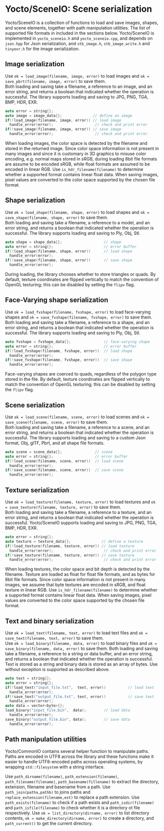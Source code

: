 # Yocto/SceneIO: Scene serialization

Yocto/SceneIO is a collection of functions to load and save images, shapes, and
scene elements, together with path manipulation utilities. The list of 
supported file formats in included in the sections below.
Yocto/SceneIO is implemented in `yocto_sceneio.h` and `yocto_sceneio.cpp`,
and depends on `json.hpp` for Json serialization, and `stb_image.h`,
`stb_image_write.h` and `tinyexr.h` for the image serialization.

## Image serialization

Use `ok = load_image(filename, image, error)` to load images 
and `ok = save_pbrt(filename, image, error)` to save them.  
Both loading and saving take a filename, a reference to an image, 
and an error string, and returns a boolean that indicated whether the 
operation is successful.
The library supports loading and saving to JPG, PNG, TGA, BMP, HDR, EXR.

```cpp
auto error = string{};
auto image = image_data{};              // define an image
if(!load_image(filename, image, error)) // load image
  handle_error(error);                   // check and print error
if(!save_image(filename, image, error)) // save image
  handle_error(error);                   // check and print error
```

When loading images, the color space is detected by the filename and stored
in the returned image. Since color space information is not
present in many images and since it is customary in 3D graphics to misuse
color encoding, e.g. normal maps stored in sRGB, during loading 8bit file
formats are assume to be encoded sRGB, while float formats are assumed to
be encoded in linear RGB.
Use `is_hdr_filename(filename)` to determine whether a supported format
contains linear float data.
When saving images, pixel values are converted to the color space supported
by the chosen file format.

## Shape serialization

Use `ok = load_shape(filename, shape, error)` to load shapes 
and `ok = save_shape(filename, shape, error)` to save them.  
Both loading and saving take a filename, a reference to a model, 
and an error string, and returns a boolean that indicated whether the 
operation is successful.
The library supports loading and saving to Ply, Obj, Stl.

```cpp
auto shape = shape_data{};                   // shape
auto error = string{};                       // error buffer
if(!load_shape(filename, shape, error))      // load shape
  handle_error(error);
if(!save_shape(filename, shape, error))      // save shape
  handle_error(error);
```

During loading, the library chooses whether to store triangles or quads.
By default, texture coordinates are flipped vertically to match the convention 
of OpenGL texturing; this can be disabled by setting the `flipv` flag.

## Face-Varying shape serialization

Use `ok = load_fvshape(filename, fvshape, error)` to load face-varying shapes 
and `ok = save_fvshape(filename, fvshape, error)` to save them.  
Both loading and saving take a filename, a reference to a shape, 
and an error string, and returns a boolean that indicated whether the 
operation is successful.
The library supports loading and saving to Ply, Obj, Stl.

```cpp
auto fvshape = fvshape_data{};               // face-varying shape
auto error = string{};                       // error buffer
if(!load_fvshape(filename, fvshape, error))  // load shape
  handle_error(error);
if(!save_fvshape(filename, fvshape, error))  // save shape
  handle_error(error);
```

Face-varying shapes are coerced to quads, regardless of the polygon type stored 
in the file. By default, texture coordinates are flipped vertically to match the 
convention of OpenGL texturing; this can be disabled by setting the `flipv` flag.

## Scene serialization

Use `ok = load_scene(filename, scene, error)` to load scenes 
and `ok = save_scene(filename, scene, error)` to save them.  
Both loading and saving take a filename, a reference to a scene, 
and an error string, and returns a boolean that indicated whether the 
operation is successful.
The library supports loading and saving to a custom Json format,
Obj, glTF, Pbrt, and all shape file formats.

```cpp
auto scene = scene_data{};               // scene
auto error = string{};                   // error buffer
if(!load_scene(filename, scene, error))  // load scene
  handle_error(error);
if(!save_scene(filename, scene, error))  // save scene
  handle_error(error);
```

## Texture serialization

Use `ok = load_texture(filename, texture, error)` to load textures 
and `ok = save_texture(filename, texture, error)` to save them.  
Both loading and saving take a filename, a reference to a texture, 
and an error string, and returns a boolean that indicated whether the 
operation is successful.
Yocto/SceneIO supports loading and saving to JPG, PNG, TGA, BMP, HDR, EXR.

```cpp
auto error = string{};
auto texture = texture_data{};              // define a texture
if(!load_texture(filename, texture, error)) // load texture
  handle_error(error);                       // check and print error
if(!save_texture(filename, texture, error)) // save texture
  handle_error(error);                       // check and print error
```

When loading textures, the color space and bit depth is detected by the filename.
Texture are loaded as float for float file formats, and as bytes for 8bit file
formats. Since color space information is not present in many images,
we assume that byte textures are encoded in sRGB, and float texture in linear RGB.
Use `is_hdr_filename(filename)` to determine whether a supported format
contains linear float data.
When saving images, pixel values are converted to the color space supported
by the chosen file format.

## Text and binary serialization

Use `ok = load_text(filename, text, error)` to load text files 
and `ok = save_text(filename, text, error)` to save them.  
Use `ok = load_binary(filename, data, error)` to load binary files 
and `ok = save_binary(filename, data, error)` to save them. 
Both loading and saving take a filename, a reference to a string or data buffer, 
and an error string, and returns a boolean that indicated whether the 
operation is successful.
Text is stored as a string and binary data is stored as an array of bytes.
Use without exception is supported as described above.

```cpp
auto text = string{};
auto error = string{};
if(!load_text("input_file.txt",  text, error))          // load text
  handle_error(error);
if(!save_text("output_file.txt", text, error))          // save text
  handle_error(error);
auto data = vector<byte>{};
load_binary("input_file.bin",  data);        // load data
  handle_error(error);
save_binary("output_file.bin", data);        // save data
  handle_error(error);
```

## Path manipulation utilities

Yocto/CommonIO contains several helper function to manipulate paths. Paths
are encoded in UTF8 across the library and these functions make it easier to
handle UTF8-encoded paths across operating systems, by wrapping 
`std::filesystem` with a string interface.

Use `path_dirname(filename)`, `path_extension(filename)`,  
`path_filename(filename)`, `path_basename(fillename)`
to extract the directory, extension, filename and basename from a path.
Use `path_join(patha,pathb)` to joins paths and
`replace_extension(filename,ext)` to replace a path extension.
Use `path_exists(filename)` to check if a path exists and
`path_isdir(filename)` and `path_isfile(filename)` to check whether
it is a directory ot file respectively.
Use `ok = list_directory(dirname, error)` to list directory contents, 
`ok = make_directory(dirname, error)` to create a directory, and
`path_current()` to get the current directory.
